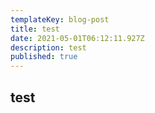 ```yaml
---
templateKey: blog-post
title: test
date: 2021-05-01T06:12:11.927Z
description: test
published: true
---
```

## test